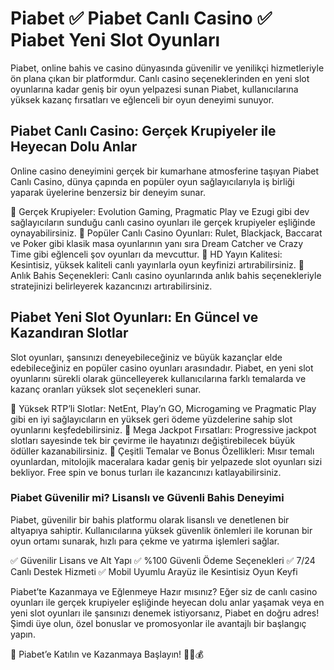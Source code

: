 # Piabet ✅ Piabet Canlı Casino ✅ Piabet Yeni Slot Oyunları

Piabet, online bahis ve casino dünyasında güvenilir ve yenilikçi hizmetleriyle ön plana çıkan bir platformdur. Canlı casino seçeneklerinden en yeni slot oyunlarına kadar geniş bir oyun yelpazesi sunan Piabet, kullanıcılarına yüksek kazanç fırsatları ve eğlenceli bir oyun deneyimi sunuyor.

## Piabet Canlı Casino: Gerçek Krupiyeler ile Heyecan Dolu Anlar
Online casino deneyimini gerçek bir kumarhane atmosferine taşıyan Piabet Canlı Casino, dünya çapında en popüler oyun sağlayıcılarıyla iş birliği yaparak üyelerine benzersiz bir deneyim sunar.

🔹 Gerçek Krupiyeler: Evolution Gaming, Pragmatic Play ve Ezugi gibi dev sağlayıcıların sunduğu canlı casino oyunları ile gerçek krupiyeler eşliğinde oynayabilirsiniz.
🔹 Popüler Canlı Casino Oyunları: Rulet, Blackjack, Baccarat ve Poker gibi klasik masa oyunlarının yanı sıra Dream Catcher ve Crazy Time gibi eğlenceli şov oyunları da mevcuttur.
🔹 HD Yayın Kalitesi: Kesintisiz, yüksek kaliteli canlı yayınlarla oyun keyfinizi artırabilirsiniz.
🔹 Anlık Bahis Seçenekleri: Canlı casino oyunlarında anlık bahis seçenekleriyle stratejinizi belirleyerek kazancınızı artırabilirsiniz.

## Piabet Yeni Slot Oyunları: En Güncel ve Kazandıran Slotlar
Slot oyunları, şansınızı deneyebileceğiniz ve büyük kazançlar elde edebileceğiniz en popüler casino oyunları arasındadır. Piabet, en yeni slot oyunlarını sürekli olarak güncelleyerek kullanıcılarına farklı temalarda ve kazanç oranları yüksek slot seçenekleri sunar.

🎰 Yüksek RTP’li Slotlar: NetEnt, Play’n GO, Microgaming ve Pragmatic Play gibi en iyi sağlayıcıların en yüksek geri ödeme yüzdelerine sahip slot oyunlarını keşfedebilirsiniz.
🎰 Mega Jackpot Fırsatları: Progressive jackpot slotları sayesinde tek bir çevirme ile hayatınızı değiştirebilecek büyük ödüller kazanabilirsiniz.
🎰 Çeşitli Temalar ve Bonus Özellikleri: Mısır temalı oyunlardan, mitolojik maceralara kadar geniş bir yelpazede slot oyunları sizi bekliyor. Free spin ve bonus turları ile kazancınızı katlayabilirsiniz.

### Piabet Güvenilir mi? Lisanslı ve Güvenli Bahis Deneyimi
Piabet, güvenilir bir bahis platformu olarak lisanslı ve denetlenen bir altyapıya sahiptir. Kullanıcılarına yüksek güvenlik önlemleri ile korunan bir oyun ortamı sunarak, hızlı para çekme ve yatırma işlemleri sağlar.

✅ Güvenilir Lisans ve Alt Yapı
✅ %100 Güvenli Ödeme Seçenekleri
✅ 7/24 Canlı Destek Hizmeti
✅ Mobil Uyumlu Arayüz ile Kesintisiz Oyun Keyfi

Piabet’te Kazanmaya ve Eğlenmeye Hazır mısınız?
Eğer siz de canlı casino oyunları ile gerçek krupiyeler eşliğinde heyecan dolu anlar yaşamak veya en yeni slot oyunları ile şansınızı denemek istiyorsanız, Piabet en doğru adres! Şimdi üye olun, özel bonuslar ve promosyonlar ile avantajlı bir başlangıç yapın.

🔗 Piabet’e Katılın ve Kazanmaya Başlayın! 🎰🎲💰

